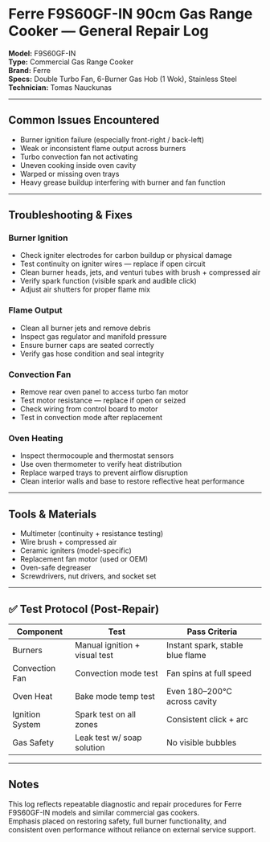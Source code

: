 # Ferre F9S60GF-IN 90cm Gas Range Cooker — General Repair Log  
**Model:** F9S60GF-IN  
**Type:** Commercial Gas Range Cooker  
**Brand:** Ferre  
**Specs:** Double Turbo Fan, 6-Burner Gas Hob (1 Wok), Stainless Steel  
**Technician:** Tomas Nauckunas  

---

## Common Issues Encountered  
- Burner ignition failure (especially front-right / back-left)  
- Weak or inconsistent flame output across burners  
- Turbo convection fan not activating  
- Uneven cooking inside oven cavity  
- Warped or missing oven trays  
- Heavy grease buildup interfering with burner and fan function  

---

## Troubleshooting & Fixes

### Burner Ignition  
- Check igniter electrodes for carbon buildup or physical damage  
- Test continuity on igniter wires — replace if open circuit  
- Clean burner heads, jets, and venturi tubes with brush + compressed air  
- Verify spark function (visible spark and audible click)  
- Adjust air shutters for proper flame mix  

### Flame Output  
- Clean all burner jets and remove debris  
- Inspect gas regulator and manifold pressure  
- Ensure burner caps are seated correctly  
- Verify gas hose condition and seal integrity  

### Convection Fan  
- Remove rear oven panel to access turbo fan motor  
- Test motor resistance — replace if open or seized  
- Check wiring from control board to motor  
- Test in convection mode after replacement  

### Oven Heating  
- Inspect thermocouple and thermostat sensors  
- Use oven thermometer to verify heat distribution  
- Replace warped trays to prevent airflow disruption  
- Clean interior walls and base to restore reflective heat performance  

---

## Tools & Materials  
- Multimeter (continuity + resistance testing)  
- Wire brush + compressed air  
- Ceramic igniters (model-specific)  
- Replacement fan motor (used or OEM)  
- Oven-safe degreaser  
- Screwdrivers, nut drivers, and socket set  

---

## ✅ Test Protocol (Post-Repair)

| Component        | Test                          | Pass Criteria                     |
|------------------|-------------------------------|-----------------------------------|
| Burners          | Manual ignition + visual test | Instant spark, stable blue flame |
| Convection Fan   | Convection mode test          | Fan spins at full speed          |
| Oven Heat        | Bake mode temp test           | Even 180–200°C across cavity     |
| Ignition System  | Spark test on all zones       | Consistent click + arc           |
| Gas Safety       | Leak test w/ soap solution    | No visible bubbles               |

---

## Notes  
This log reflects repeatable diagnostic and repair procedures for Ferre F9S60GF-IN models and similar commercial gas cookers.  
Emphasis placed on restoring safety, full burner functionality, and consistent oven performance without reliance on external service support.  

